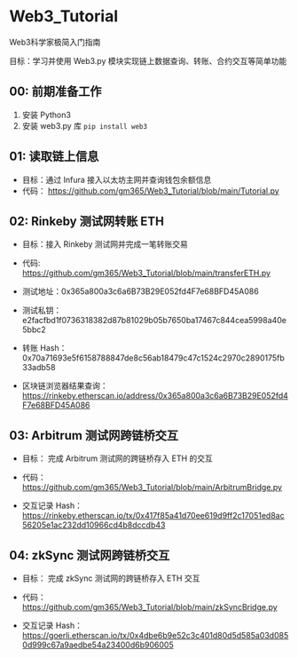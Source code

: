 # Web3_Tutorial

Web3科学家极简入门指南

目标：学习并使用 Web3.py 模块实现链上数据查询、转账、合约交互等简单功能


## 00: 前期准备工作

1. 安装 Python3
2. 安装 web3.py 库 `pip install web3`


## 01: 读取链上信息

* 目标：通过 Infura 接入以太坊主网并查询钱包余额信息
* 代码： https://github.com/gm365/Web3_Tutorial/blob/main/Tutorial.py



## 02: Rinkeby 测试网转账 ETH

* 目标：接入 Rinkeby 测试网并完成一笔转账交易

* 代码: https://github.com/gm365/Web3_Tutorial/blob/main/transferETH.py

* 测试地址：0x365a800a3c6a6B73B29E052fd4F7e68BFD45A086
* 测试私钥：e2facfbd1f0736318382d87b81029b05b7650ba17467c844cea5998a40e5bbc2

* 转账 Hash：0x70a71693e5f6158788847de8c56ab18479c47c1524c2970c2890175fb33adb58
* 区块链浏览器结果查询：https://rinkeby.etherscan.io/address/0x365a800a3c6a6B73B29E052fd4F7e68BFD45A086


## 03: Arbitrum 测试网跨链桥交互

* 目标： 完成 Arbitrum 测试网的跨链桥存入 ETH 的交互

* 代码： https://github.com/gm365/Web3_Tutorial/blob/main/ArbitrumBridge.py
* 交互记录 Hash： https://rinkeby.etherscan.io/tx/0x417f85a41d70ee619d9ff2c17051ed8ac56205e1ac232dd10966cd4b8dccdb43


## 04: zkSync 测试网跨链桥交互

* 目标： 完成 zkSync 测试网的跨链桥存入 ETH 交互

* 代码： https://github.com/gm365/Web3_Tutorial/blob/main/zkSyncBridge.py
* 交互记录 Hash： https://goerli.etherscan.io/tx/0x4dbe6b9e52c3c401d80d5d585a03d0850d999c67a9aedbe54a23400d6b906005
